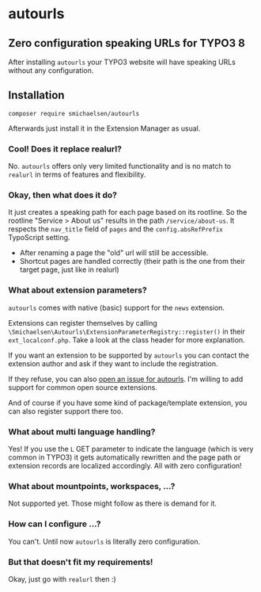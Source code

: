 # autourls

## Zero configuration speaking URLs for TYPO3 8

After installing `autourls` your TYPO3 website will have speaking URLs without any configuration.

## Installation

`composer require smichaelsen/autourls`

Afterwards just install it in the Extension Manager as usual.

### Cool! Does it replace realurl?

No. `autourls` offers only very limited functionality and is no match to `realurl` in terms of features and flexibility.

### Okay, then what does it do?

It just creates a speaking path for each page based on its rootline. So the rootline "Service > About us" results in the path `/service/about-us`. It respects the `nav_title` field of `pages` and the `config.absRefPrefix` TypoScript setting.

* After renaming a page the "old" url will still be accessible.
* Shortcut pages are handled correctly (their path is the one from their target page, just like in realurl)

### What about extension parameters?

`autourls` comes with native (basic) support for the `news` extension.

Extensions can register themselves by calling `\Smichaelsen\Autourls\ExtensionParameterRegistry::register()` in their `ext_localconf.php`.
Take a look at the class header for more explanation.

If you want an extension to be supported by `autourls` you can contact the extension author and ask if they want to include the registration.

If they refuse, you can also [open an issue for autourls](https://github.com/smichaelsen/typo3-autourls/issues). I'm willing to add support for common open source extensions.

And of course if you have some kind of package/template extension, you can also register support there too.

### What about multi language handling?

Yes! If you use the `L` GET parameter to indicate the language (which is very common in TYPO3) it gets automatically rewritten and the page path or extension records are localized accordingly. All with zero configuration!

### What about mountpoints, workspaces, ...?

Not supported yet. Those might follow as there is demand for it.

### How can I configure ...?

You can't. Until now `autourls` is literally zero configuration.

### But that doesn't fit my requirements!

Okay, just go with `realurl` then :)

